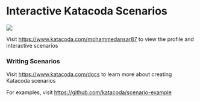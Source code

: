# Interactive Katacoda Scenarios

[![](http://shields.katacoda.com/katacoda/mohammedansar87/count.svg)](https://www.katacoda.com/mohammedansar87 "Get your profile on Katacoda.com")

Visit https://www.katacoda.com/mohammedansar87 to view the profile and interactive scenarios

### Writing Scenarios
Visit https://www.katacoda.com/docs to learn more about creating Katacoda scenarios

For examples, visit https://github.com/katacoda/scenario-example
